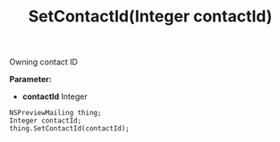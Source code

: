 ﻿---
uid: crmscript_ref_NSPreviewMailing_SetContactId
title: SetContactId(Integer contactId)
intellisense: NSPreviewMailing.SetContactId
keywords: NSPreviewMailing, GetContactId
so.topic: reference
---

Owning contact ID

**Parameter:** 
 - **contactId** Integer

```crmscript
NSPreviewMailing thing;
Integer contactId;
thing.SetContactId(contactId);
```

